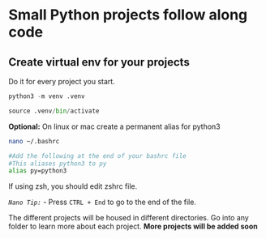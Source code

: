# Small Python projects follow along code

## Create virtual env for your projects

Do it for every project you start.

```py
python3 -m venv .venv

source .venv/bin/activate
```

**Optional:** On linux or mac create a permanent alias for python3

```bash
nano ~/.bashrc

#Add the following at the end of your bashrc file
#This aliases python3 to py
alias py=python3

```

If using zsh, you should edit zshrc file.

*`Nano Tip:`* - Press `CTRL + End` to go to the end of the file.

The different projects will be housed in different directories. Go into any folder to learn more about each project. **More projects will be added soon**
